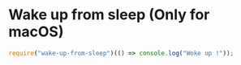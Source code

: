 # Wake up from sleep (Only for macOS)

```javascript
require("wake-up-from-sleep")(() => console.log("Woke up !"));
```
